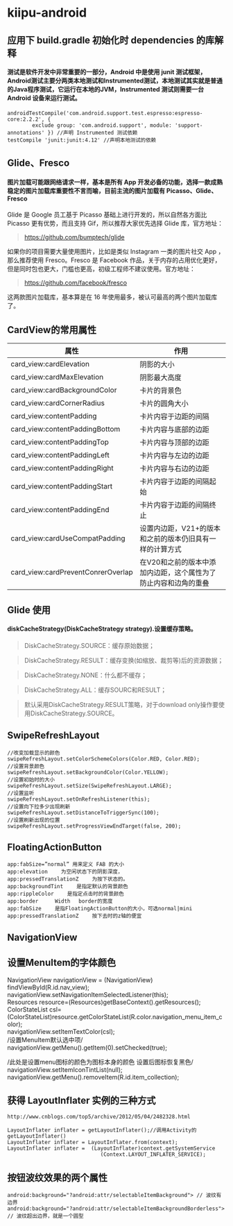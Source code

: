 # kiipu-android
## 应用下 build.gradle 初始化时 dependencies 的库解释
#### 测试是软件开发中非常重要的一部分，Android 中是使用 junit 测试框架，Android测试主要分两类本地测试和Instrumented测试，本地测试其实就是普通的Java程序测试，它运行在本地的JVM，Instrumented 测试则需要一台 Android 设备来运行测试。
```
androidTestCompile('com.android.support.test.espresso:espresso-core:2.2.2', {
        exclude group: 'com.android.support', module: 'support-annotations' }) //声明 Instrumented 测试依赖
testCompile 'junit:junit:4.12' //声明本地测试的依赖
```
## Glide、Fresco
#### 图片加载可能跟网络请求一样，基本是所有 App 开发必备的功能，选择一款成熟稳定的图片加载库重要性不言而喻，目前主流的图片加载有 Picasso、Glide、Fresco

Glide 是 Google 员工基于 Picasso 基础上进行开发的，所以自然各方面比 Picasso 更有优势，而且支持 Gif，所以推荐大家优先选择 Glide 库，官方地址：

> https://github.com/bumptech/glide

如果你的项目需要大量使用图片，比如是类似 Instagram 一类的图片社交 App ，那么推荐使用 Fresco。Fresco 是 Facebook 作品，关于内存的占用优化更好，但是同时包也更大，门槛也更高，初级工程师不建议使用。官方地址：

> https://github.com/facebook/fresco

这两款图片加载库，基本算是在 16 年使用最多，被认可最高的两个图片加载库了。

## CardView的常用属性

属性 | 作用
---|---
card_view:cardElevation |	阴影的大小
card_view:cardMaxElevation	 | 阴影最大高度
card_view:cardBackgroundColor |	卡片的背景色
card_view:cardCornerRadius |	卡片的圆角大小
card_view:contentPadding |	卡片内容于边距的间隔
card_view:contentPaddingBottom |	卡片内容与底部的边距
card_view:contentPaddingTop	| 卡片内容与顶部的边距
card_view:contentPaddingLeft |	卡片内容与左边的边距
card_view:contentPaddingRight |	卡片内容与右边的边距
card_view:contentPaddingStart |	卡片内容于边距的间隔起始
card_view:contentPaddingEnd	 | 卡片内容于边距的间隔终止
card_view:cardUseCompatPadding |	设置内边距，V21+的版本和之前的版本仍旧具有一样的计算方式
card_view:cardPreventConrerOverlap |	在V20和之前的版本中添加内边距，这个属性为了防止内容和边角的重叠

## Glide 使用

#### diskCacheStrategy(DiskCacheStrategy strategy).设置缓存策略。
> DiskCacheStrategy.SOURCE：缓存原始数据；

> DiskCacheStrategy.RESULT：缓存变换(如缩放、裁剪等)后的资源数据；

> DiskCacheStrategy.NONE：什么都不缓存；

> DiskCacheStrategy.ALL：缓存SOURC和RESULT；

> 默认采用DiskCacheStrategy.RESULT策略，对于download only操作要使用DiskCacheStrategy.SOURCE。

## SwipeRefreshLayout 
```
//改变加载显示的颜色  
swipeRefreshLayout.setColorSchemeColors(Color.RED, Color.RED);  
//设置背景颜色  
swipeRefreshLayout.setBackgroundColor(Color.YELLOW);  
//设置初始时的大小  
swipeRefreshLayout.setSize(SwipeRefreshLayout.LARGE);  
//设置监听  
swipeRefreshLayout.setOnRefreshListener(this);  
//设置向下拉多少出现刷新  
swipeRefreshLayout.setDistanceToTriggerSync(100);  
//设置刷新出现的位置  
swipeRefreshLayout.setProgressViewEndTarget(false, 200); 
```

## FloatingActionButton
```
app:fabSize=”normal” 用来定义 FAB 的大小
app:elevation 　　为空闲状态下的阴影深度，
app:pressedTranslationZ　　 为按下状态的。
app:backgroundTint 　　是指定默认的背景颜色 
app:rippleColor 　　是指定点击时的背景颜色 
app:border 　　 Width 　border的宽度 
app:fabSize 　　是指FloatingActionButton的大小，可选normal|mini 
app:pressedTranslationZ 　　按下去时的z轴的便宜
```

## NavigationView

## 设置MenuItem的字体颜色 
NavigationView navigationView = (NavigationView) findViewById(R.id.nav_view);  
        navigationView.setNavigationItemSelectedListener(this);  
        Resources resource=(Resources)getBaseContext().getResources();  
        ColorStateList csl=(ColorStateList)resource.getColorStateList(R.color.navigation_menu_item_color);  
navigationView.setItemTextColor(csl);  
/设置MenuItem默认选中项/  
navigationView.getMenu().getItem(0).setChecked(true); 

/此处是设置menu图标的颜色为图标本身的颜色 设置后图标恢复黑色/
navigationView.setItemIconTintList(null);
navigationView.getMenu().removeItem(R.id.item_collection);


## 获得 LayoutInflater 实例的三种方式
```
http://www.cnblogs.com/top5/archive/2012/05/04/2482328.html

LayoutInflater inflater = getLayoutInflater();//调用Activity的getLayoutInflater() 
LayoutInflater inflater = LayoutInflater.from(context);  
LayoutInflater inflater =  (LayoutInflater)context.getSystemService
                              (Context.LAYOUT_INFLATER_SERVICE);
```
## 按钮波纹效果的两个属性
```
android:background="?android:attr/selectableItemBackground"> // 波纹有边界
android:background="?android:attr/selectableItemBackgroundBorderless"> // 波纹超出边界，就是一个圆型
```